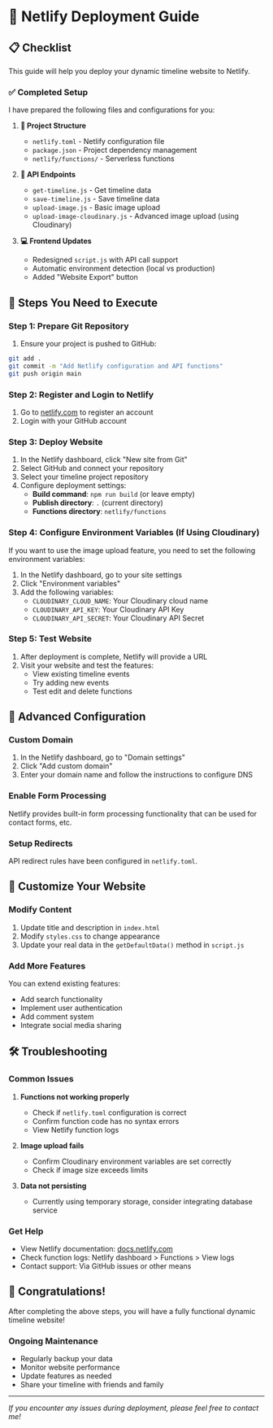 # 🚀 Netlify Deployment Guide

## 📋 Checklist

This guide will help you deploy your dynamic timeline website to Netlify.

### ✅ Completed Setup

I have prepared the following files and configurations for you:

1. **📁 Project Structure**
   - `netlify.toml` - Netlify configuration file
   - `package.json` - Project dependency management
   - `netlify/functions/` - Serverless functions

2. **🔧 API Endpoints**
   - `get-timeline.js` - Get timeline data
   - `save-timeline.js` - Save timeline data
   - `upload-image.js` - Basic image upload
   - `upload-image-cloudinary.js` - Advanced image upload (using Cloudinary)

3. **💻 Frontend Updates**
   - Redesigned `script.js` with API call support
   - Automatic environment detection (local vs production)
   - Added "Website Export" button

## 🎯 Steps You Need to Execute

### Step 1: Prepare Git Repository

1. Ensure your project is pushed to GitHub:
```bash
git add .
git commit -m "Add Netlify configuration and API functions"
git push origin main
```

### Step 2: Register and Login to Netlify

1. Go to [netlify.com](https://netlify.com) to register an account
2. Login with your GitHub account

### Step 3: Deploy Website

1. In the Netlify dashboard, click "New site from Git"
2. Select GitHub and connect your repository
3. Select your timeline project repository
4. Configure deployment settings:
   - **Build command**: `npm run build` (or leave empty)
   - **Publish directory**: `.` (current directory)
   - **Functions directory**: `netlify/functions`

### Step 4: Configure Environment Variables (If Using Cloudinary)

If you want to use the image upload feature, you need to set the following environment variables:

1. In the Netlify dashboard, go to your site settings
2. Click "Environment variables"
3. Add the following variables:
   - `CLOUDINARY_CLOUD_NAME`: Your Cloudinary cloud name
   - `CLOUDINARY_API_KEY`: Your Cloudinary API Key
   - `CLOUDINARY_API_SECRET`: Your Cloudinary API Secret

### Step 5: Test Website

1. After deployment is complete, Netlify will provide a URL
2. Visit your website and test the features:
   - View existing timeline events
   - Try adding new events
   - Test edit and delete functions

## 🔧 Advanced Configuration

### Custom Domain

1. In the Netlify dashboard, go to "Domain settings"
2. Click "Add custom domain"
3. Enter your domain name and follow the instructions to configure DNS

### Enable Form Processing

Netlify provides built-in form processing functionality that can be used for contact forms, etc.

### Setup Redirects

API redirect rules have been configured in `netlify.toml`.

## 🎨 Customize Your Website

### Modify Content

1. Update title and description in `index.html`
2. Modify `styles.css` to change appearance
3. Update your real data in the `getDefaultData()` method in `script.js`

### Add More Features

You can extend existing features:
- Add search functionality
- Implement user authentication
- Add comment system
- Integrate social media sharing

## 🛠️ Troubleshooting

### Common Issues

1. **Functions not working properly**
   - Check if `netlify.toml` configuration is correct
   - Confirm function code has no syntax errors
   - View Netlify function logs

2. **Image upload fails**
   - Confirm Cloudinary environment variables are set correctly
   - Check if image size exceeds limits

3. **Data not persisting**
   - Currently using temporary storage, consider integrating database service

### Get Help

- View Netlify documentation: [docs.netlify.com](https://docs.netlify.com)
- Check function logs: Netlify dashboard > Functions > View logs
- Contact support: Via GitHub issues or other means

## 🎉 Congratulations!

After completing the above steps, you will have a fully functional dynamic timeline website!

### Ongoing Maintenance

- Regularly backup your data
- Monitor website performance
- Update features as needed
- Share your timeline with friends and family

---

*If you encounter any issues during deployment, please feel free to contact me!* 